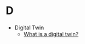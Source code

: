 # D
- Digital Twin
  - [What is a digital twin?](https://www.ibm.com/topics/what-is-a-digital-twin#:~:text=A%20digital%20twin%20is%20a,reasoning%20to%20help%20decision%2Dmaking)